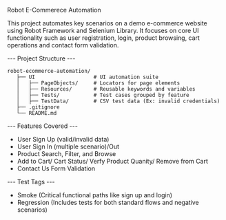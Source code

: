 Robot E-Commerece Automation

This project automates key scenarios on a demo e-commerce website using Robot Framework and Selenium Library. 
It focuses on core UI functionality such as user registration, login, product browsing, cart operations and contact form validation.  

--- Project Structure ---

```
robot-ecommerce-automation/
   ├── UI                   # UI automation suite
   │   ├── PageObjects/     # Locators for page elements
   │   ├── Resources/       # Reusable keywords and variables
   │   ├── Tests/           # Test cases grouped by feature 
   │   ├── TestData/        # CSV test data (Ex: invalid credentials)
   ├── .gitignore
   └── README.md
```


--- Features Covered ---
- User Sign Up (valid/invalid data)
- User Sign In (multiple scenario)/Out
- Product Search, Filter, and Browse
- Add to Cart/ Cart Status/ Verfy Product Quanity/ Remove from Cart
- Contact Us Form Validation

--- Test Tags ---
- Smoke (Critical functional paths like sign up and login)
- Regression (Includes tests for both standard flows and negative scenarios)
  
